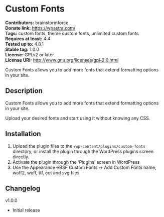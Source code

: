 # Custom Fonts #
**Contributors:** brainstormforce  
**Donate link:** https://wpastra.com/  
**Tags:** custom fonts, theme custom fonts, unlimited custom fonts  
**Requires at least:** 4.4  
**Tested up to:** 4.8.1  
**Stable tag:** 1.0.0  
**License:** GPLv2 or later  
**License URI:** http://www.gnu.org/licenses/gpl-2.0.html  

Custom Fonts allows you to add more fonts that extend formatting options in your site.

## Description ##

Custom Fonts allows you to add more fonts that extend formatting options in your site.

Upload your desired fonts and start using it without knowing any CSS.

## Installation ##

1. Upload the plugin files to the `/wp-content/plugins/custom-fonts` directory, or install the plugin through the WordPress plugins screen directly.
2. Activate the plugin through the 'Plugins' screen in WordPress
3. Use the Appearance->BSF Custom Fonts -> Add Custom Fonts name, woff2, woff, ttf, eot and svg files.

## Changelog ##

v1.0.0
* Initial release
